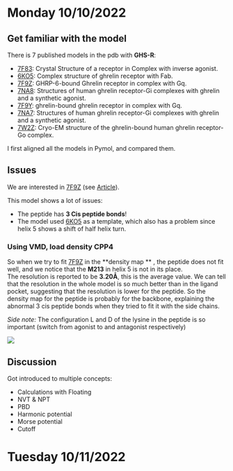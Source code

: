 
# Monday 10/10/2022

## Get familiar with the model
There is 7 published models in the pdb with **GHS-R**:
- [7F83][1]: Crystal Structure of a receptor in Complex with inverse agonist.
- [6KO5][2]: Complex structure of ghrelin receptor with Fab.
- [7F9Z][3]: GHRP-6-bound Ghrelin receptor in complex with Gq.
- [7NA8][4]: Structures of human ghrelin receptor-Gi complexes with ghrelin and a synthetic agonist.
- [7F9Y][5]: ghrelin-bound ghrelin receptor in complex with Gq.
- [7NA7][6]: Structures of human ghrelin receptor-Gi complexes with ghrelin and a synthetic agonist.
- [7W2Z][7]: Cryo-EM structure of the ghrelin-bound human ghrelin receptor-Go complex.

I first aligned all the models in Pymol, and compared them.

## Issues
We are interested in [7F9Z][8] (see [Article][9]).  

This model shows a lot of issues:
- The peptide has **3 Cis peptide bonds**!
- The model used [6KO5][10] as a template, which also has a problem since helix 5 shows a shift of half helix turn.   

### Using VMD, load density CPP4
So when we try to fit [7F9Z][11] in the **density map ** , the peptide does not fit well, and we notice that the **M213** in helix 5 is not in its place.   
The resolution is reported to be **3.20Å**, this is the average value. We can tell that the resolution in the whole model is so much better than in the ligand pocket, suggesting that the resolution is lower for the peptide. So the density map for the peptide is probably for the backbone, explaining the abnormal 3 cis peptide bonds when they tried to fit it with the side chains.  

_Side note:_ The configuration L and D of the lysine in the peptide is so important (switch from agonist to and antagonist respectively)

![][image-1]



## Discussion 
Got introduced to multiple concepts: 
- Calculations with Floating 
- NVT & NPT
- PBD
- Harmonic potential
- Morse potential 
- Cutoff







# Tuesday 10/11/2022

[1]:	https://www.rcsb.org/structure/7F83
[2]:	https://www.rcsb.org/structure/6KO5
[3]:	https://www.rcsb.org/structure/7F9Z
[4]:	https://www.rcsb.org/structure/7NA8
[5]:	https://www.rcsb.org/structure/7F9Y
[6]:	https://www.rcsb.org/structure/7NA7
[7]:	https://www.rcsb.org/structure/7W2Z
[8]:	https://www.rcsb.org/structure/7F9Z
[9]:	https://www.nature.com/articles/s41467-021-25364-2
[10]:	https://www.rcsb.org/structure/6KO5
[11]:	https://www.rcsb.org/structure/7F9Z

[image-1]:	file:///.file/id=6571367.43553643